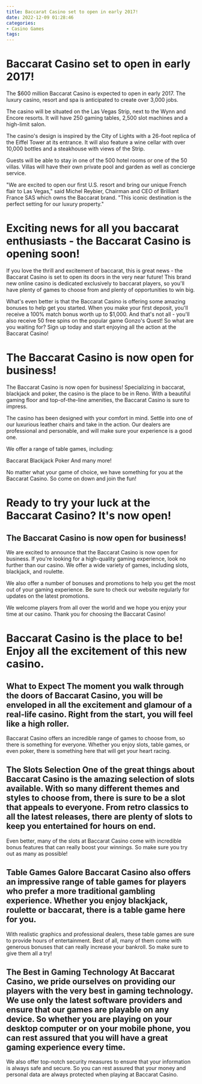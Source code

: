 ```yaml
---
title: Baccarat Casino set to open in early 2017!
date: 2022-12-09 01:28:46
categories:
- Casino Games
tags:
---
```



#  Baccarat Casino set to open in early 2017!

The $600 million Baccarat Casino is expected to open in early 2017. The luxury casino, resort and spa is anticipated to create over 3,000 jobs.

The casino will be situated on the Las Vegas Strip, next to the Wynn and Encore resorts. It will have 250 gaming tables, 2,500 slot machines and a high-limit salon.

The casino's design is inspired by the City of Lights with a 26-foot replica of the Eiffel Tower at its entrance. It will also feature a wine cellar with over 10,000 bottles and a steakhouse with views of the Strip.

Guests will be able to stay in one of the 500 hotel rooms or one of the 50 villas. Villas will have their own private pool and garden as well as concierge service.

"We are excited to open our first U.S. resort and bring our unique French flair to Las Vegas," said Michel Reybier, Chairman and CEO of Brilliant France SAS which owns the Baccarat brand. "This iconic destination is the perfect setting for our luxury property."

#  Exciting news for all you baccarat enthusiasts - the Baccarat Casino is opening soon!

If you love the thrill and excitement of baccarat, this is great news - the Baccarat Casino is set to open its doors in the very near future! This brand new online casino is dedicated exclusively to baccarat players, so you'll have plenty of games to choose from and plenty of opportunities to win big.

What's even better is that the Baccarat Casino is offering some amazing bonuses to help get you started. When you make your first deposit, you'll receive a 100% match bonus worth up to $1,000. And that's not all - you'll also receive 50 free spins on the popular game Gonzo's Quest! So what are you waiting for? Sign up today and start enjoying all the action at the Baccarat Casino!

#  The Baccarat Casino is now open for business!

The Baccarat Casino is now open for business! Specializing in baccarat, blackjack and poker, the casino is the place to be in Reno. With a beautiful gaming floor and top-of-the-line amenities, the Baccarat Casino is sure to impress.

The casino has been designed with your comfort in mind. Settle into one of our luxurious leather chairs and take in the action. Our dealers are professional and personable, and will make sure your experience is a good one.

We offer a range of table games, including:

Baccarat 
Blackjack 
Poker 
And many more!

No matter what your game of choice, we have something for you at the Baccarat Casino. So come on down and join the fun!

#  Ready to try your luck at the Baccarat Casino? It's now open!

## The Baccarat Casino is now open for business!

We are excited to announce that the Baccarat Casino is now open for business. If you're looking for a high-quality gaming experience, look no further than our casino. We offer a wide variety of games, including slots, blackjack, and roulette.

We also offer a number of bonuses and promotions to help you get the most out of your gaming experience. Be sure to check our website regularly for updates on the latest promotions.

We welcome players from all over the world and we hope you enjoy your time at our casino. Thank you for choosing the Baccarat Casino!

#  Baccarat Casino is the place to be! Enjoy all the excitement of this new casino.

## What to Expect The moment you walk through the doors of Baccarat Casino, you will be enveloped in all the excitement and glamour of a real-life casino. Right from the start, you will feel like a high roller.

Baccarat Casino offers an incredible range of games to choose from, so there is something for everyone. Whether you enjoy slots, table games, or even poker, there is something here that will get your heart racing.

## The Slots Selection One of the great things about Baccarat Casino is the amazing selection of slots available. With so many different themes and styles to choose from, there is sure to be a slot that appeals to everyone. From retro classics to all the latest releases, there are plenty of slots to keep you entertained for hours on end.

Even better, many of the slots at Baccarat Casino come with incredible bonus features that can really boost your winnings. So make sure you try out as many as possible!

## Table Games Galore Baccarat Casino also offers an impressive range of table games for players who prefer a more traditional gambling experience. Whether you enjoy blackjack, roulette or baccarat, there is a table game here for you.

With realistic graphics and professional dealers, these table games are sure to provide hours of entertainment. Best of all, many of them come with generous bonuses that can really increase your bankroll. So make sure to give them all a try!

## The Best in Gaming Technology At Baccarat Casino, we pride ourselves on providing our players with the very best in gaming technology. We use only the latest software providers and ensure that our games are playable on any device. So whether you are playing on your desktop computer or on your mobile phone, you can rest assured that you will have a great gaming experience every time.

We also offer top-notch security measures to ensure that your information is always safe and secure. So you can rest assured that your money and personal data are always protected when playing at Baccarat Casino.